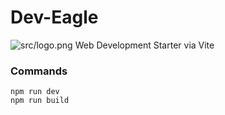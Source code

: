 # Dev-Eagle
![src/logo.png](logo)
Web Development Starter via Vite

### Commands
```
npm run dev
npm run build
```



